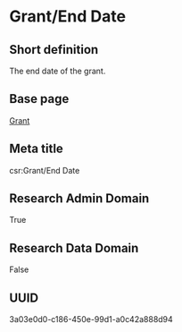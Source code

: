 # Grant/End Date
## Short definition
The end date of the grant.
## Base page
[Grant](../../Objects/Grant.md)
## Meta title
csr:Grant/End Date
## Research Admin Domain
True
## Research Data Domain
False
## UUID
3a03e0d0-c186-450e-99d1-a0c42a888d94
